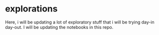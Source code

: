 # explorations

Here, i will be updating a lot of exploratory stuff that i will be trying day-in day-out. I will be updating the notebooks in this repo. 
